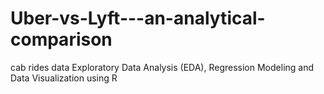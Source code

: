 # Uber-vs-Lyft---an-analytical-comparison
cab rides data Exploratory Data Analysis (EDA), Regression Modeling and Data Visualization using R
